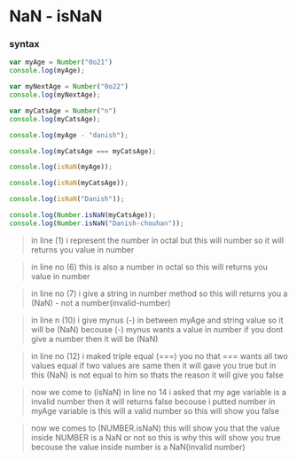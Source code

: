 # NaN - isNaN
### syntax

```javascript
var myAge = Number("0o21")
console.log(myAge);

var myNextAge = Number("0o22")
console.log(myNextAge);

var myCatsAge = Number("n")
console.log(myCatsAge);

console.log(myAge - "danish");

console.log(myCatsAge === myCatsAge);

console.log(isNaN(myAge));

console.log(isNaN(myCatsAge));

console.log(isNaN("Danish"));

console.log(Number.isNaN(myCatsAge));
console.log(Number.isNaN("Danish-chouhan"));
```
> in line (1) i represent the number in octal but this will number so it will returns you value in number

> in line no (6) this is also a number in octal so this will returns you value in number

> in line no (7) i give a string in number method so this will returns you a (NaN) - not a number(invalid-number)

> in line n (10) i give mynus (-) in between myAge and string value so it will be (NaN) becouse (-) mynus wants a value in number if you dont give a number then it will be (NaN)

> in line no (12) i maked triple equal (===) you no that === wants all two values equal if two values are same then it will gave you true but in this (NaN) is not equal to him so thats the reason it will give you false

> now we come to (isNaN) in line no 14 i asked that my age variable is a invalid number then it will returns false becouse i putted number in myAge variable is this will a valid number so this will show you false

> now we comes to (NUMBER.isNaN) this will show you that the value inside NUMBER is a NaN or not so this is why this will show you true becouse the value inside number is a NaN(invalid number)